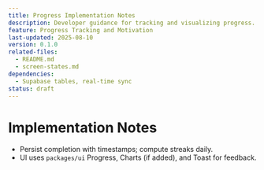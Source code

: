```yaml
---
title: Progress Implementation Notes
description: Developer guidance for tracking and visualizing progress.
feature: Progress Tracking and Motivation
last-updated: 2025-08-10
version: 0.1.0
related-files:
  - README.md
  - screen-states.md
dependencies:
  - Supabase tables, real-time sync
status: draft
---
```


# Implementation Notes

- Persist completion with timestamps; compute streaks daily.
- UI uses `packages/ui` Progress, Charts (if added), and Toast for feedback.

